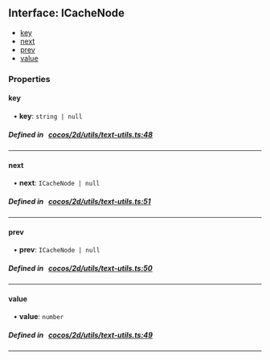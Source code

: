 ## Interface: ICacheNode

- [key](#key)
- [next](#next)
- [prev](#prev)
- [value](#value)

### Properties

#### key

<div style="margin-left: 10px;">


• **key**: ``string | null``

</div>


##### Defined in &nbsp;   [cocos/2d/utils/text-utils.ts:48](https://github.com/cocos-creator/engine/blob/c7bf6b8a9/cocos/2d/utils/text-utils.ts#L48)&nbsp;

___
#### next

<div style="margin-left: 10px;">


• **next**: ``ICacheNode | null``

</div>


##### Defined in &nbsp;   [cocos/2d/utils/text-utils.ts:51](https://github.com/cocos-creator/engine/blob/c7bf6b8a9/cocos/2d/utils/text-utils.ts#L51)&nbsp;

___
#### prev

<div style="margin-left: 10px;">


• **prev**: ``ICacheNode | null``

</div>


##### Defined in &nbsp;   [cocos/2d/utils/text-utils.ts:50](https://github.com/cocos-creator/engine/blob/c7bf6b8a9/cocos/2d/utils/text-utils.ts#L50)&nbsp;

___
#### value

<div style="margin-left: 10px;">


• **value**: ``number``

</div>


##### Defined in &nbsp;   [cocos/2d/utils/text-utils.ts:49](https://github.com/cocos-creator/engine/blob/c7bf6b8a9/cocos/2d/utils/text-utils.ts#L49)&nbsp;

___
